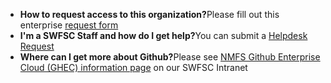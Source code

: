 <!--img src="https://github.com/SWFSC/.github/blob/0a09ab0a9c347e2ebe612d7f5a457b6d8bafa663/profile/noaa_fisheries_logoh.png" width="200" --!>
<ul>
 <li><B>How to request access to this organization?</B>Please fill out this enterprise <a href=" ">request form</a></li>
 <li><B>I'm a SWFSC Staff and how do I get help?</B>You can submit a <a href="https://swfsc.noaa.gov/helpdesk" target="_blank">Helpdesk Request</a></li>
 <li><B>Where can I get more about Github?</B>Please see <a href="https://sites.google.com/noaa.gov/inside-swfsc/home/technology/github" target="_blank">NMFS Github Enterprise Cloud (GHEC) information page</a> on our SWFSC Intranet</li>
</ul>
